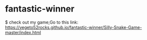 # fantastic-winner
$ check out my game;Go to this link: https://vegeto52rocks.github.io/fantastic-winner/Silly-Snake-Game-master/index.html

